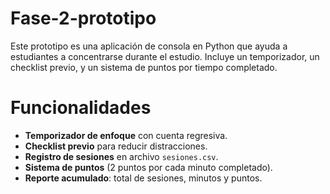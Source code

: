 # Fase-2-prototipo
Este prototipo es una aplicación de consola en Python que ayuda a estudiantes a concentrarse durante el estudio.   Incluye un temporizador, un checklist previo, y un sistema de puntos por tiempo completado.

# Funcionalidades
- **Temporizador de enfoque** con cuenta regresiva.
- **Checklist previo** para reducir distracciones.
- **Registro de sesiones** en archivo `sesiones.csv`.
- **Sistema de puntos** (2 puntos por cada minuto completado).
- **Reporte acumulado**: total de sesiones, minutos y puntos.
